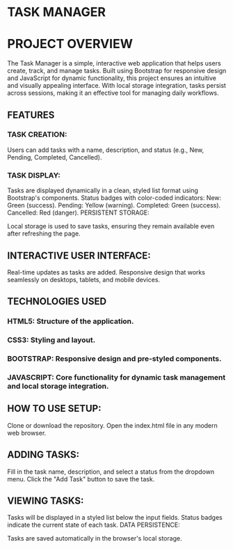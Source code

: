 # TASK MANAGER 
# PROJECT OVERVIEW
The Task Manager is a simple, interactive web application that helps users create, track, and manage tasks. Built using Bootstrap for responsive design and JavaScript for dynamic functionality, this project ensures an intuitive and visually appealing interface. With local storage integration, tasks persist across sessions, making it an effective tool for managing daily workflows.

## FEATURES
### TASK CREATION:

Users can add tasks with a name, description, and status (e.g., New, Pending, Completed, Cancelled).
### TASK DISPLAY:

Tasks are displayed dynamically in a clean, styled list format using Bootstrap's components.
Status badges with color-coded indicators:
New: Green (success).
Pending: Yellow (warning).
Completed: Green (success).
Cancelled: Red (danger).
PERSISTENT STORAGE:

Local storage is used to save tasks, ensuring they remain available even after refreshing the page.
## INTERACTIVE USER INTERFACE:

Real-time updates as tasks are added.
Responsive design that works seamlessly on desktops, tablets, and mobile devices.
## TECHNOLOGIES USED
### HTML5: Structure of the application.
### CSS3: Styling and layout.
### BOOTSTRAP: Responsive design and pre-styled components.
### JAVASCRIPT: Core functionality for dynamic task management and local storage integration.
## HOW TO USE SETUP:

Clone or download the repository.
Open the index.html file in any modern web browser.
## ADDING TASKS:

Fill in the task name, description, and select a status from the dropdown menu.
Click the "Add Task" button to save the task.
## VIEWING TASKS:

Tasks will be displayed in a styled list below the input fields.
Status badges indicate the current state of each task.
DATA PERSISTENCE:

Tasks are saved automatically in the browser's local storage.

